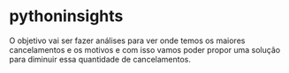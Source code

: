 # pythoninsights
O objetivo vai ser fazer análises para ver onde temos os maiores cancelamentos e os motivos e com isso vamos poder propor uma solução para diminuir essa quantidade de cancelamentos.

